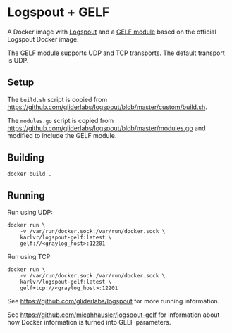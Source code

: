 # Logspout + GELF

A Docker image with [Logspout](https://github.com/gliderlabs/logspout) and a [GELF module](https://github.com/micahhausler/logspout-gelf)
based on the official Logspout Docker image.

The GELF module supports UDP and TCP transports. The default transport is UDP.

## Setup

The `build.sh` script is copied from https://github.com/gliderlabs/logspout/blob/master/custom/build.sh.

The `modules.go` script is copied from https://github.com/gliderlabs/logspout/blob/master/modules.go and modified
to include the GELF module.

## Building

```
docker build .
```

## Running

Run using UDP:

```
docker run \
    -v /var/run/docker.sock:/var/run/docker.sock \
    karlvr/logspout-gelf:latest \
    gelf://<graylog_host>:12201
```

Run using TCP:

```
docker run \
    -v /var/run/docker.sock:/var/run/docker.sock \
    karlvr/logspout-gelf:latest \
    gelf+tcp://<graylog_host>:12201
```

See https://github.com/gliderlabs/logspout for more running information.

See https://github.com/micahhausler/logspout-gelf for information about how Docker information is turned into GELF parameters.
